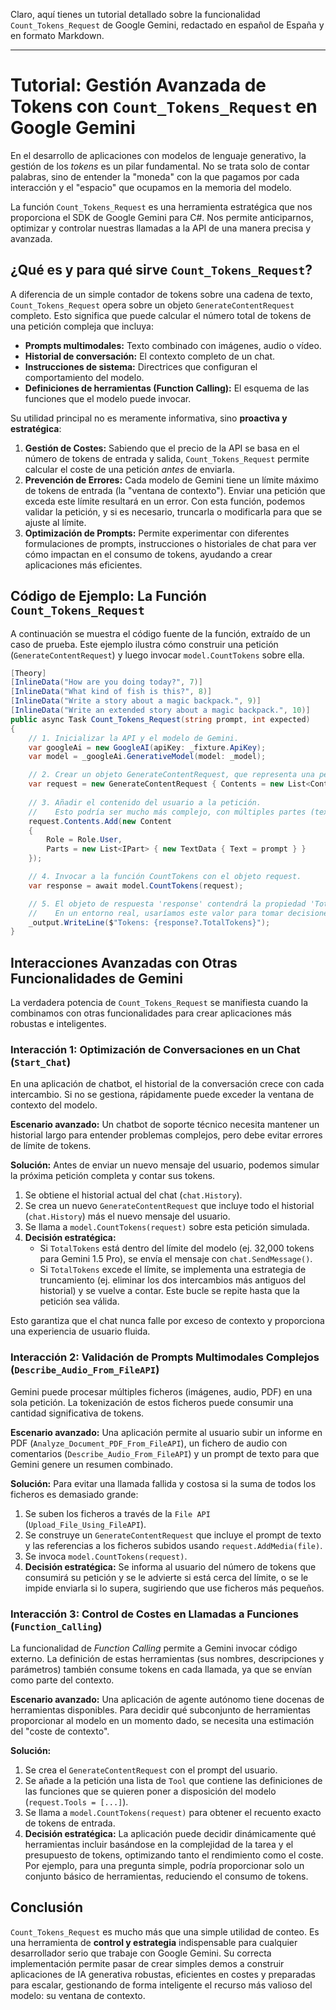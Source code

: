 Claro, aquí tienes un tutorial detallado sobre la funcionalidad `Count_Tokens_Request` de Google Gemini, redactado en español de España y en formato Markdown.

***

# Tutorial: Gestión Avanzada de Tokens con `Count_Tokens_Request` en Google Gemini

En el desarrollo de aplicaciones con modelos de lenguaje generativo, la gestión de los *tokens* es un pilar fundamental. No se trata solo de contar palabras, sino de entender la "moneda" con la que pagamos por cada interacción y el "espacio" que ocupamos en la memoria del modelo.

La función `Count_Tokens_Request` es una herramienta estratégica que nos proporciona el SDK de Google Gemini para C#. Nos permite anticiparnos, optimizar y controlar nuestras llamadas a la API de una manera precisa y avanzada.

## ¿Qué es y para qué sirve `Count_Tokens_Request`?

A diferencia de un simple contador de tokens sobre una cadena de texto, `Count_Tokens_Request` opera sobre un objeto `GenerateContentRequest` completo. Esto significa que puede calcular el número total de tokens de una petición compleja que incluya:

*   **Prompts multimodales:** Texto combinado con imágenes, audio o vídeo.
*   **Historial de conversación:** El contexto completo de un chat.
*   **Instrucciones de sistema:** Directrices que configuran el comportamiento del modelo.
*   **Definiciones de herramientas (Function Calling):** El esquema de las funciones que el modelo puede invocar.

Su utilidad principal no es meramente informativa, sino **proactiva y estratégica**:

1.  **Gestión de Costes:** Sabiendo que el precio de la API se basa en el número de tokens de entrada y salida, `Count_Tokens_Request` permite calcular el coste de una petición *antes* de enviarla.
2.  **Prevención de Errores:** Cada modelo de Gemini tiene un límite máximo de tokens de entrada (la "ventana de contexto"). Enviar una petición que exceda este límite resultará en un error. Con esta función, podemos validar la petición, y si es necesario, truncarla o modificarla para que se ajuste al límite.
3.  **Optimización de Prompts:** Permite experimentar con diferentes formulaciones de prompts, instrucciones o historiales de chat para ver cómo impactan en el consumo de tokens, ayudando a crear aplicaciones más eficientes.

## Código de Ejemplo: La Función `Count_Tokens_Request`

A continuación se muestra el código fuente de la función, extraído de un caso de prueba. Este ejemplo ilustra cómo construir una petición (`GenerateContentRequest`) y luego invocar `model.CountTokens` sobre ella.

```csharp
[Theory]
[InlineData("How are you doing today?", 7)]
[InlineData("What kind of fish is this?", 8)]
[InlineData("Write a story about a magic backpack.", 9)]
[InlineData("Write an extended story about a magic backpack.", 10)]
public async Task Count_Tokens_Request(string prompt, int expected)
{
    // 1. Inicializar la API y el modelo de Gemini.
    var googleAi = new GoogleAI(apiKey: _fixture.ApiKey);
    var model = _googleAi.GenerativeModel(model: _model);

    // 2. Crear un objeto GenerateContentRequest, que representa una petición completa.
    var request = new GenerateContentRequest { Contents = new List<Content>() };
    
    // 3. Añadir el contenido del usuario a la petición.
    //    Esto podría ser mucho más complejo, con múltiples partes (texto, imágenes, etc.).
    request.Contents.Add(new Content
    {
        Role = Role.User,
        Parts = new List<IPart> { new TextData { Text = prompt } }
    });

    // 4. Invocar a la función CountTokens con el objeto request.
    var response = await model.CountTokens(request);

    // 5. El objeto de respuesta 'response' contendrá la propiedad 'TotalTokens'.
    //    En un entorno real, usaríamos este valor para tomar decisiones.
    _output.WriteLine($"Tokens: {response?.TotalTokens}");
}
```

## Interacciones Avanzadas con Otras Funcionalidades de Gemini

La verdadera potencia de `Count_Tokens_Request` se manifiesta cuando la combinamos con otras funcionalidades para crear aplicaciones más robustas e inteligentes.

### Interacción 1: Optimización de Conversaciones en un Chat (`Start_Chat`)

En una aplicación de chatbot, el historial de la conversación crece con cada intercambio. Si no se gestiona, rápidamente puede exceder la ventana de contexto del modelo.

**Escenario avanzado:** Un chatbot de soporte técnico necesita mantener un historial largo para entender problemas complejos, pero debe evitar errores de límite de tokens.

**Solución:** Antes de enviar un nuevo mensaje del usuario, podemos simular la próxima petición completa y contar sus tokens.

1.  Se obtiene el historial actual del chat (`chat.History`).
2.  Se crea un nuevo `GenerateContentRequest` que incluye todo el historial (`chat.History`) más el nuevo mensaje del usuario.
3.  Se llama a `model.CountTokens(request)` sobre esta petición simulada.
4.  **Decisión estratégica:**
    *   Si `TotalTokens` está dentro del límite del modelo (ej. 32,000 tokens para Gemini 1.5 Pro), se envía el mensaje con `chat.SendMessage()`.
    *   Si `TotalTokens` excede el límite, se implementa una estrategia de truncamiento (ej. eliminar los dos intercambios más antiguos del historial) y se vuelve a contar. Este bucle se repite hasta que la petición sea válida.

Esto garantiza que el chat nunca falle por exceso de contexto y proporciona una experiencia de usuario fluida.

### Interacción 2: Validación de Prompts Multimodales Complejos (`Describe_Audio_From_FileAPI`)

Gemini puede procesar múltiples ficheros (imágenes, audio, PDF) en una sola petición. La tokenización de estos ficheros puede consumir una cantidad significativa de tokens.

**Escenario avanzado:** Una aplicación permite al usuario subir un informe en PDF (`Analyze_Document_PDF_From_FileAPI`), un fichero de audio con comentarios (`Describe_Audio_From_FileAPI`) y un prompt de texto para que Gemini genere un resumen combinado.

**Solución:** Para evitar una llamada fallida y costosa si la suma de todos los ficheros es demasiado grande:

1.  Se suben los ficheros a través de la `File API` (`Upload_File_Using_FileAPI`).
2.  Se construye un `GenerateContentRequest` que incluye el prompt de texto y las referencias a los ficheros subidos usando `request.AddMedia(file)`.
3.  Se invoca `model.CountTokens(request)`.
4.  **Decisión estratégica:** Se informa al usuario del número de tokens que consumirá su petición y se le advierte si está cerca del límite, o se le impide enviarla si lo supera, sugiriendo que use ficheros más pequeños.

### Interacción 3: Control de Costes en Llamadas a Funciones (`Function_Calling`)

La funcionalidad de *Function Calling* permite a Gemini invocar código externo. La definición de estas herramientas (sus nombres, descripciones y parámetros) también consume tokens en cada llamada, ya que se envían como parte del contexto.

**Escenario avanzado:** Una aplicación de agente autónomo tiene docenas de herramientas disponibles. Para decidir qué subconjunto de herramientas proporcionar al modelo en un momento dado, se necesita una estimación del "coste de contexto".

**Solución:**

1.  Se crea el `GenerateContentRequest` con el prompt del usuario.
2.  Se añade a la petición una lista de `Tool` que contiene las definiciones de las funciones que se quieren poner a disposición del modelo (`request.Tools = [...]`).
3.  Se llama a `model.CountTokens(request)` para obtener el recuento exacto de tokens de entrada.
4.  **Decisión estratégica:** La aplicación puede decidir dinámicamente qué herramientas incluir basándose en la complejidad de la tarea y el presupuesto de tokens, optimizando tanto el rendimiento como el coste. Por ejemplo, para una pregunta simple, podría proporcionar solo un conjunto básico de herramientas, reduciendo el consumo de tokens.

## Conclusión

`Count_Tokens_Request` es mucho más que una simple utilidad de conteo. Es una herramienta de **control y estrategia** indispensable para cualquier desarrollador serio que trabaje con Google Gemini. Su correcta implementación permite pasar de crear simples demos a construir aplicaciones de IA generativa robustas, eficientes en costes y preparadas para escalar, gestionando de forma inteligente el recurso más valioso del modelo: su ventana de contexto.